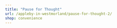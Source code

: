 ```yaml
---
title: "Pause for Thought"
url: /appleby-in-westmorland/pause-for-thought-2/
shop: convenience
---
```

